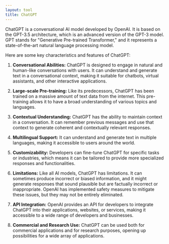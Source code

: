 ```yaml
---
layout: tool
title: ChatGPT
---
```


ChatGPT is a conversational AI model developed by OpenAI. It is based on the GPT-3.5 architecture, which is an advanced version of the GPT-3 model. GPT stands for "Generative Pre-trained Transformer," and it represents a state-of-the-art natural language processing model.

Here are some key characteristics and features of ChatGPT:

1. **Conversational Abilities:** ChatGPT is designed to engage in natural and human-like conversations with users. It can understand and generate text in a conversational context, making it suitable for chatbots, virtual assistants, and other interactive applications.

2. **Large-scale Pre-training:** Like its predecessors, ChatGPT has been trained on a massive amount of text data from the internet. This pre-training allows it to have a broad understanding of various topics and languages.

3. **Contextual Understanding:** ChatGPT has the ability to maintain context in a conversation. It can remember previous messages and use that context to generate coherent and contextually relevant responses.

4. **Multilingual Support:** It can understand and generate text in multiple languages, making it accessible to users around the world.

5. **Customizability:** Developers can fine-tune ChatGPT for specific tasks or industries, which means it can be tailored to provide more specialized responses and functionalities.

6. **Limitations:** Like all AI models, ChatGPT has limitations. It can sometimes produce incorrect or biased information, and it might generate responses that sound plausible but are factually incorrect or inappropriate. OpenAI has implemented safety measures to mitigate these issues, but they may not be entirely eliminated.

7. **API Integration:** OpenAI provides an API for developers to integrate ChatGPT into their applications, websites, or services, making it accessible to a wide range of developers and businesses.

8. **Commercial and Research Use:** ChatGPT can be used both for commercial applications and for research purposes, opening up possibilities for a wide array of applications.
